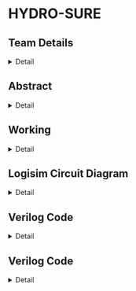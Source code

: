 # HYDRO-SURE

<!-- First Section -->
## Team Details
<details>
  <summary>Detail</summary>

  > Semester: 3rd Sem B. Tech. CSE

  > Section: S2

  > Member-1: Syed Farhan , 221CS254 , syedfarhan.221cs254@nitk.edu.in

  > member-2: Vishruth S Kumar , 221CS262 , vishruthskumar.221cs262@nitk.edu.in

  > Member-3: Yashas , 221CS265 , yashas.221cs265@nitk.edu.in
</details>

<!-- Second Section -->
## Abstract
<details>
  <summary>Detail</summary>
  
  > 
The objective of the project is to develop a moisture sensing and temperature 
sensing cum watering system for irrigation. This system will combine cutting-edge 
hardware and software technologies to enhance the effectiveness of irrigation 
practices. The core objective is to create a system that can accurately measure the 
moisture content in a given soil sample and sense the temperature conditions at a 
given time. We then integrate those values effectively depending on the crop type to 
decide upon the adequate amount of water needed by the crop in the pertaining 
conditions. Conclusively, the circuit is a blend of moisture and temperature 
sensations aided by the type of crop in use to develop an efficient and sustainable 
system to monitor the sufficiency of water. The system will incorporate automated 
irrigation capabilities, ensuring crops receive the right amount of water at the right 
time.


</details>

<!-- Third Section -->
## Working
<details>
  <summary>Detail</summary>

  > Explain the working of your model with the help of a functional table (compulsory) followed by the flowchart.
</details>

<!-- Fourth Section -->
## Logisim Circuit Diagram
<details>
  <summary>Detail</summary>

  > Update a neat logisim circuit diagram
</details>

<!-- Fifth Section -->
## Verilog Code
<details>
  <summary>Detail</summary>

  > Neatly update the Verilog code in code style only.
</details>

<!-- Sixth Section -->
## Verilog Code
<details>
  <summary>Detail</summary>

  > Update ~5 references in order
</details>
     

  
